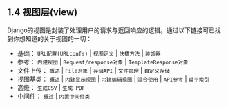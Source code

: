## 1.4 视图层(view) ##
Django的视图是封装了处理用户的请求与返回响应的逻辑。通过以下链接可已找到你想知道的关于视图的一切：

- 基础： `URL配置(URLconfs)` | `视图定义` | `快捷方法` | `装饰器`
- 参考： `内建视图` | `Request/response对象` | `TemplateResponse对象`
- 文件上传： `概述` | `File对象` | `存储API` | `文件管理` | `自定义存储`
- 视图基类： `概述` | `内建显示视图` | `内建编辑视图` | `混合使用` | `API参考` | `扁平索引`
- 高级： `生成CSV` | `生成 PDF`
- 中间件： `概述` | `内置中间件类`
